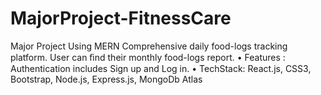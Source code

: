# MajorProject-FitnessCare
Major Project Using MERN
Comprehensive daily food-logs tracking platform. User can ﬁnd their monthly food-logs report.
• Features : Authentication includes Sign up and Log in.
• TechStack: React.js, CSS3, Bootstrap, Node.js, Express.js, MongoDb Atlas
